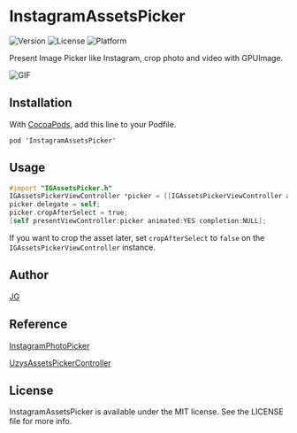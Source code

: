 # InstagramAssetsPicker

![Version](https://img.shields.io/cocoapods/v/InstagramAssetsPicker.svg)
![License](https://img.shields.io/cocoapods/l/InstagramAssetsPicker.svg)
![Platform](https://img.shields.io/cocoapods/p/InstagramAssetsPicker.svg)

Present Image Picker like Instagram, crop photo and video with GPUImage.

![GIF](screen.gif)


## Installation

With [CocoaPods](http://cocoapods.org/), add this line to your Podfile.

    pod 'InstagramAssetsPicker'

## Usage

``` objective-c
#import "IGAssetsPicker.h"
IGAssetsPickerViewController *picker = [[IGAssetsPickerViewController alloc] init];
picker.delegate = self;
picker.cropAfterSelect = true;
[self presentViewController:picker animated:YES completion:NULL];

```
If you want to crop the asset later, set `cropAfterSelect` to `false` on the `IGAssetsPickerViewController` instance.

## Author

[JG](https://github.com/Jexbat)

## Reference
[InstagramPhotoPicker](https://github.com/wenzhaot/InstagramPhotoPicker)

[UzysAssetsPickerController](https://github.com/uzysjung/UzysAssetsPickerController)


## License

InstagramAssetsPicker is available under the MIT license. See the LICENSE file for more info.
